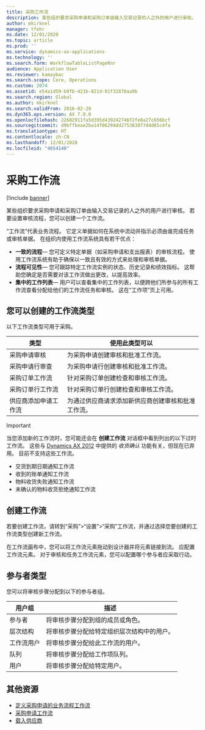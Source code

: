```yaml
---
title: 采购工作流
description: 某些组织要求采购申请和采购订单由输入交易记录的人之外的用户进行审核。 若要设置审核流程，您可以创建一个工作流。
author: mkirknel
manager: tfehr
ms.date: 12/01/2020
ms.topic: article
ms.prod: ''
ms.service: dynamics-ax-applications
ms.technology: ''
ms.search.form: WorkflowTableListPageRnr
audience: Application User
ms.reviewer: kamaybac
ms.search.scope: Core, Operations
ms.custom: 2074
ms.assetid: e54a1d59-b9fb-421b-821d-01f32878aa9b
ms.search.region: Global
ms.author: mkirknel
ms.search.validFrom: 2016-02-28
ms.dyn365.ops.version: AX 7.0.0
ms.openlocfilehash: 22602911fa5d395d439242746f2fe8a27c656bcf
ms.sourcegitcommit: d9bffbeae2ba14f06294dd275383077d4d65c4fa
ms.translationtype: HT
ms.contentlocale: zh-CN
ms.lasthandoff: 12/01/2020
ms.locfileid: "4654140"
---
```

# <a name="procurement-and-sourcing-workflows"></a>采购工作流

[!include [banner](../includes/banner.md)]

某些组织要求采购申请和采购订单由输入交易记录的人之外的用户进行审核。 若要设置审核流程，您可以创建一个工作流。

“工作流”代表业务流程。 它定义单据如何在系统中流动并指示必须由谁完成任务或审核单据。 在组织内使用工作流系统具有若干优点：

- **一致的流程**— 您可定义特定单据（如采购申请和支出报表）的审核流程。 使用工作流系统有助于确保以一致且有效的方式来处理和审核单据。
- **流程可见性**— 您可跟踪特定工作流实例的状态、历史记录和绩效指标。 这帮助您确定是否需要对该工作流做出更改，以提高效率。
- **集中的工作列表**— 用户可以查看集中的工作列表，以便跨他们所参与的所有工作流查看分配给他们的工作流任务和审核。 这在“工作项”页上可用。

## <a name="the-types-of-workflows-that-you-can-create"></a>您可以创建的工作流类型

以下工作流类型可用于采购。

| 类型 | 使用此类型可以 |
|---|---|
| 采购申请审核 | 为采购申请创建审核和批准工作流。 |
| 采购申请行审查 | 为采购申请行创建审核和批准工作流。 |
| 采购订单工作流 | 针对采购订单创建检查和审核工作流。 |
| 采购订单行工作流 | 针对采购订单行创建检查和审核工作流。 |
| 供应商添加申请工作流 | 为通过供应商请求添加新供应商创建审核和批准工作流。 |

> [!IMPORTANT]
> 当您添加新的工作流时，您可能还会在 **创建工作流** 对话框中看到列出的以下过时工作流。 这些与 [Dynamics AX 2012](https://docs.microsoft.com/dynamicsax-2012/appuser-itpro/set-up-procurement-and-sourcing-workflows) 中提供的 *收货确认* 功能有关，但现在已弃用。 目前不支持这些工作流。
> 
> - 交货到期日期通知工作流
> - 收到的账单通知工作流
> - 物料收货失败通知工作流
> - 未确认的物料收货拒绝通知工作流

## <a name="creating-a-workflow"></a>创建工作流

若要创建工作流，请转到“采购”&gt;“设置”&gt;“采购”工作流，并通过选择您要创建的工作流类型创建新工作流。 

在工作流画布中，您可以将工作流元素拖动到设计器并将元素链接到流。 应配置工作流元素。 对于审核和任务工作流元素，您可以配置哪个参与者应采取行动。

## <a name="types-of-participants"></a>参与者类型

您可以将审核步骤分配到以下的参与者组。

| 用户组 | 描述 |
|---|---|
| 参与者 | 将审核步骤分配到组的成员或角色。 |
| 层次结构 | 将审核步骤分配给特定组织层次结构中的用户。 |
| 工作流用户 | 将审核步骤分配给此工作流的用户。 |
| 队列 | 将审核步骤分配给工作项队列。 |
| 用户 | 将审核步骤分配给特定用户。 |

## <a name="additional-resources"></a>其他资源

- [定义采购申请的业务流程工作流](https://www.microsoft.com/download/details.aspx?id=101821)
- [采购申请工作流](purchase-requisitions-workflow.md)
- [载入供应商](vendor-onboarding.md)
